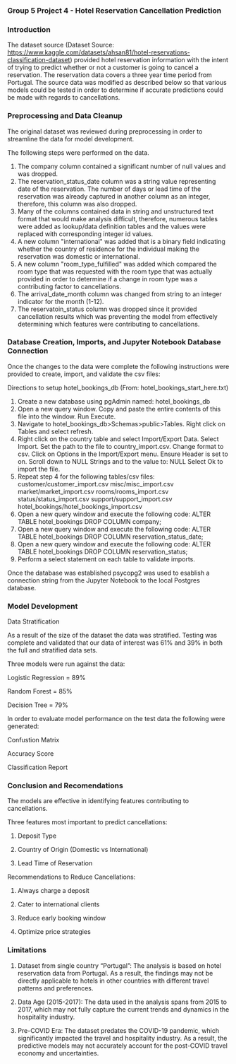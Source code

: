 ### Group 5 Project 4 - Hotel Reservation Cancellation Prediction

### Introduction

The dataset source (Dataset Source: https://www.kaggle.com/datasets/ahsan81/hotel-reservations-classification-dataset) provided hotel reservation information with the intent of trying to predict whether or not a customer is going to cancel a reservation. The reservation data covers a three year time period from Portugal. The source data was modified as described below so that various models could be tested in order to determine if accurate predictions could be made with regards to cancellations.

### Preprocessing and Data Cleanup

The original dataset was reviewed during preprocessing in order to streamline the data for model development.

The following steps were performed on the data.

1. The company column contained a significant number of null values and was dropped.
2. The reservation_status_date column was a string value representing date of the reservation. The number of days or lead 
   time of the reservation was already captured in another column as an integer, therefore, this column was also dropped.
3. Many of the columns contained data in string and unstructured text format that would make analysis difficult, therefore, numerous
   tables were added as lookup/data definition tables and the values were replaced with corresponding integer id values.
4. A new column "international" was added that is a binary field indicating whether the country of residence for the individual making
   the reservation was domestic or international.
5. A new column "room_type_fulfilled" was added which compared the room type that was requested with the room type that was actually
   provided in order to determine if a change in room type was a contributing factor to cancellations.
6. The arrival_date_month column was changed from string to an integer indicator for the month (1-12).
7. The reservatoin_status column was dropped since it provided cancellation results which
   was preventing the model from effectively determining which features were contributing to
   cancellations.

### Database Creation, Imports, and Jupyter Notebook Database Connection

Once the changes to the data were complete the following instructions were provided to create, import, and validate the csv files:

Directions to setup hotel_bookings_db (From: hotel_bookings_start_here.txt)
1. Create a new database using pgAdmin named: hotel_bookings_db
2. Open a new query window. Copy and paste the entire contents of this file into
   the window. Run Execute.
3. Navigate to hotel_bookings_db>Schemas>public>Tables. Right click on Tables and
   select refresh.
4. Right click on the country table and select Import/Export Data. 
   Select Import. Set the path to the file to country_import.csv. Change format to csv.
   Click on Options in the Import/Export menu.
   Ensure Header is set to on. Scroll down to NULL Strings and to the value to: NULL
   Select Ok to import the file.
5. Repeat step 4 for the following tables/csv files:
   customer/customer_import.csv
   misc/misc_import.csv
   market/market_import.csv
   rooms/rooms_import.csv
   status/status_import.csv
   support/support_import.csv
   hotel_bookings/hotel_bookings_import.csv
6. Open a new query window and execute the following code:
   ALTER TABLE hotel_bookings
   DROP COLUMN company;
7. Open a new query window and execute the following code:
   ALTER TABLE hotel_bookings
   DROP COLUMN reservation_status_date;
8. Open a new query window and execute the following code:
   ALTER TABLE hotel_bookings
   DROP COLUMN reservation_status;
9. Perform a select statement on each table to validate imports.

Once the database was established psycopg2 was used to esablish a connection string from the Jupyter Notebook to the local Postgres database.

### Model Development

Data Stratification 

As a result of the size of the dataset the data was stratified. Testing was complete and validated that our data of interest was 61% and 39% in both the full and stratified data sets.

Three models were run against the data:

Logistic Regression = 89%

Random Forest = 85%

Decision Tree = 79%


In order to evaluate model performance on the test data the following were generated:

Confustion Matrix

Accuracy Score

Classification Report

### Conclusion and Recomendations

The models are effective in identifying features contributing to cancellations.

Three features most important to predict cancellations:

1. Deposit Type

2. Country of Origin (Domestic vs International)

3. Lead Time of Reservation

Recommendations to Reduce Cancellations:

1. Always charge a deposit

2. Cater to international clients

3. Reduce early booking window

4. Optimize price strategies


### Limitations

1. Dataset from single country “Portugal”: The analysis is based on hotel reservation data from Portugal.  As a result, the findings may not be directly applicable to hotels in other countries with different travel patterns and preferences.

2. Data Age (2015-2017): The data used in the analysis spans from 2015 to 2017, which may not fully capture the current trends and dynamics in the hospitality industry. 

3. Pre-COVID Era: The dataset predates the COVID-19 pandemic, which significantly impacted the travel and hospitality industry. As a result, the predictive models may not accurately account for the post-COVID travel economy and uncertainties. 




